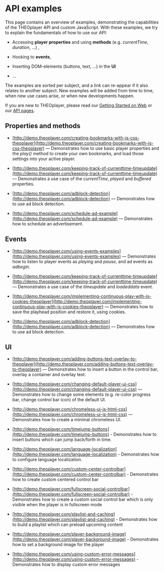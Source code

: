 # API examples

This page contains an overview of examples, demonstrating the capabilities of the THEOplayer API and custom JavaScript. With these examples, we try to explain the fundamentals of how to use our API:

- Accessing **player properties** and using **methods** (e.g. _currentTime_, _duration_, ...) ,

- Hooking to **events**,

- Inserting DOM-elements (buttons, text, ...) in the **UI**

- ...

The examples are sorted per subject, and a link can re-appear if it also relates to another subject.
New examples will be added from time to time, when new use cases arise, or when new developments happen.

If you are new to THEOplayer, please read our [Getting Started on Web](./00-getting-started.mdx) or our [API pages](pathname:///theoplayer/v6/api-reference/web/).

## Properties and methods

- [http://demo.theoplayer.com/creating-bookmarks-with-js-css-theoplayer](http://demo.theoplayer.com/creating-bookmarks-with-js-css-theoplayer) — Demonstrates how to use basic player properties and the _play()_ method to create your own bookmarks, and load those settings into your active player.

- [http://demo.theoplayer.com/keeping-track-of-currenttime-timeupdate](http://demo.theoplayer.com/keeping-track-of-currenttime-timeupdate) — Demonstrates a use case of the _currentTime_, _played_ and _buffered_ properties.

- [http://demo.theoplayer.com/adblock-detection](http://demo.theoplayer.com/adblock-detection) — Demonstrates how to use ad block detection.

- [http://demo.theoplayer.com/schedule-ad-example](http://demo.theoplayer.com/schedule-ad-example) — Demonstrates how to schedule an advertisement.

## Events

- [http://demo.theoplayer.com/using-events-examples](http://demo.theoplayer.com/using-events-examples) — Demonstrates how to listen to player events as _playing_ and _pause_, and ad events as _adbegin_.

- [http://demo.theoplayer.com/keeping-track-of-currenttime-timeupdate](http://demo.theoplayer.com/keeping-track-of-currenttime-timeupdate) — Demonstrates a use case of the _timeupdate_ and _loadeddata_ event.

- [http://demo.theoplayer.com/implementing-continuous-play-with-js-cookies-theoplayer](http://demo.theoplayer.com/implementing-continuous-play-with-js-cookies-theoplayer) — Demonstrates how to save the playhead position and restore it, using cookies.

- [http://demo.theoplayer.com/adblock-detection](http://demo.theoplayer.com/adblock-detection) — Demonstrates how to use ad block detection.

## UI

- [http://demo.theoplayer.com/adding-buttons-text-overlay-to-theoplayer](http://demo.theoplayer.com/adding-buttons-text-overlay-to-theoplayer) — Demonstrates how to insert a button in the control bar, overlay a container and overlay text.

- [http://demo.theoplayer.com/changing-default-player-ui-css](http://demo.theoplayer.com/changing-default-player-ui-css) — Demonstrates how to change some elements (e.g. re-color progress bar, change control bar icon) of the default UI.

- [http://demo.theoplayer.com/chromeless-ui-js-html-css](http://demo.theoplayer.com/chromeless-ui-js-html-css) — Demonstrates how to create a minimal chromeless UI.

- [http://demo.theoplayer.com/timejump-buttons](http://demo.theoplayer.com/timejump-buttons) - Demonstrates how to insert buttons which can jump back/forth in time.

- [http://demo.theoplayer.com/language-localization](http://demo.theoplayer.com/language-localization) - Demonstrates how to configure language localization.

- [http://demo.theoplayer.com/custom-center-controlbar](http://demo.theoplayer.com/custom-center-controlbar) - Demonstrates how to create custom centered control bar

- [http://demo.theoplayer.com/fullscreen-social-controlbar](http://demo.theoplayer.com/fullscreen-social-controlbar) - Demonstrates how to create a custom social control bar which is only visible when the player is in fullscreen mode

- [http://demo.theoplayer.com/playlist-and-caching](http://demo.theoplayer.com/playlist-and-caching) - Demonstrates how to build a playlist which can preload upcoming content

- [http://demo.theoplayer.com/player-background-image](http://demo.theoplayer.com/player-background-image) - Demonstrates how to set a background image for the player

- [http://demo.theoplayer.com/using-custom-error-messages](http://demo.theoplayer.com/using-custom-error-messages) - Demonstrates how to display custom error messages
